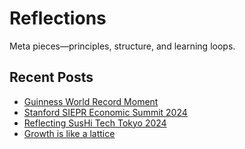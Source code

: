# Reflections

Meta pieces—principles, structure, and learning loops.

## Recent Posts
- [Guinness World Record Moment](tdx24.md)
- [Stanford SIEPR Economic Summit 2024](siepr.md)
- [Reflecting SusHi Tech Tokyo 2024](sushi24.md)
- [Growth is like a lattice](lattice.md)
